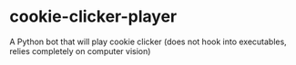 # cookie-clicker-player

A Python bot that will play cookie clicker (does not hook into executables, relies completely on computer vision)
